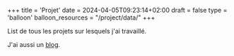 +++
title = 'Projet'
date = 2024-04-05T09:23:14+02:00
draft = false
type = 'balloon'
balloon_resources = "/project/data/"
+++

List de tous les projets sur lesquels j'ai travaillé.

J'ai aussi un [blog](https://blog.anhgelus.world/).
